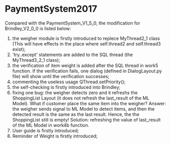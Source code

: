 # PaymentSystem2017
Compared with the PaymentSystem_V1_5_0, the modification for Brindley_V2_0_0 is listed below: 
1. the weigher module is firstly introduced to replece MyThread2_1 class (This will have effects in the place where self.thread2 and self.thread3 exist);
2. 'try..except' statements are added to the SQL thread (the MyThread3_2_1 class);
3. the verification of item weight is added after the SQL thread in work5 function. If the verification fails, one dialog (defined in DialogLayout.py file) will show until the verification successes;
4. commenting the useless usage QThread.setPriority();
5. the self-checking is firstly introduced into Brindley;
6. fixing one bug: the weigher detects zero and it refreshs the ShoppingList Layout (it does not refresh the last_result of the ML Model). What if customer place the same item into the weigher? Answer: the weigher sends signal to ML Model to detect items, and then the detected result is the same as the last result. Hence, the the ShoppingList still is empty! Solution: refreshing the value of last_result of the ML Model in work4b function. 
7. User guide is firstly introduced;
8. Reminder of Weight is firstly introduced;
 
